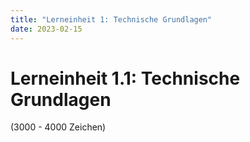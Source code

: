 ```yaml
---
title: "Lerneinheit 1: Technische Grundlagen"
date: 2023-02-15
---
```


# Lerneinheit 1.1: Technische Grundlagen

(3000 - 4000 Zeichen)

